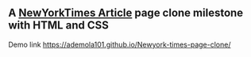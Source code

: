 ## A [NewYorkTimes Article](https://www.nytimes.com/2014/03/18/science/space/detection-of-waves-in-space-buttresses-landmark-theory-of-big-bang.html?_r=0) page clone milestone with HTML and CSS

Demo link https://ademola101.github.io/Newyork-times-page-clone/


